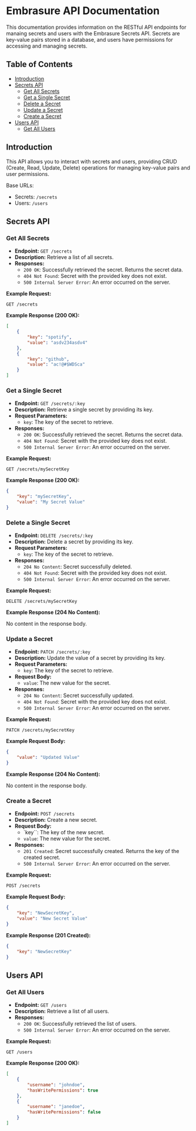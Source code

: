 # Embrasure API Documentation

This documentation provides information on the RESTful API endpoints for manaing secrets and users with the Embrasure Secrets API. Secrets are key-value pairs stored in a database, and users have permissions for accessing and managing secrets.

## Table of Contents

-   [Introduction](#introduction)
-   [Secrets API](#secrets-api)
    -   [Get All Secrets](#get-all-secrets)
    -   [Get a Single Secret](#get-a-single-secret)
    -   [Delete a Secret](#delete-a-secret)
    -   [Update a Secret](#update-a-secret)
    -   [Create a Secret](#create-a-secret)
-   [Users API](#users-api)
    -   [Get All Users](#get-all-users)

## Introduction

This API allows you to interact with secrets and users, providing CRUD (Create, Read, Update, Delete) operations for managing key-value pairs and user permissions.

Base URLs:

-   Secrets: `/secrets`
-   Users: `/users`

## Secrets API

### Get All Secrets

-   **Endpoint:** `GET /secrets`
-   **Description:** Retrieve a list of all secrets.
-   **Responses:**
    -   `200 OK`: Successfully retrieved the secret. Returns the secret data.
    -   `404 Not Found`: Secret with the provided key does not exist.
    -   `500 Internal Server Error`: An error occurred on the server.

**Example Request:**

```http
GET /secrets
```

**Example Response (200 OK):**

```json
[
    {
        "key": "spotify",
        "value": "asdv234asdv4"
    },
    {
        "key": "github",
        "value": "ac!@#$WDSca"
    }
]
```

### Get a Single Secret

-   **Endpoint:** `GET /secrets/:key`
-   **Description:** Retrieve a single secret by providing its key.
-   **Request Parameters:**
    -   `key`: The key of the secret to retrieve.
-   **Responses:**
    -   `200 OK`: Successfully retrieved the secret. Returns the secret data.
    -   `404 Not Found`: Secret with the provided key does not exist.
    -   `500 Internal Server Error`: An error occurred on the server.

**Example Request:**

```http
GET /secrets/mySecretKey
```

**Example Response (200 OK):**

```json
{
    "key": "mySecretKey",
    "value": "My Secret Value"
}
```

### Delete a Single Secret

-   **Endpoint:** `DELETE /secrets/:key`
-   **Description:** Delete a secret by providing its key.
-   **Request Parameters:**
    -   `key`: The key of the secret to retrieve.
-   **Responses:**
    -   `204 No Content`: Secret successfully deleted.
    -   `404 Not Found`: Secret with the provided key does not exist.
    -   `500 Internal Server Error`: An error occurred on the server.

**Example Request:**

```http
DELETE /secrets/mySecretKey
```

**Example Response (204 No Content):**

No content in the response body.

### Update a Secret

-   **Endpoint:** `PATCH /secrets/:key`
-   **Description:** Update the value of a secret by providing its key.
-   **Request Parameters:**
    -   `key`: The key of the secret to retrieve.
-   **Request Body:**
    -   `value`: The new value for the secret.
-   **Responses:**
    -   `204 No Content`: Secret successfully updated.
    -   `404 Not Found`: Secret with the provided key does not exist.
    -   `500 Internal Server Error`: An error occurred on the server.

**Example Request:**

```http
PATCH /secrets/mySecretKey
```

**Example Request Body:**

```json
{
    "value": "Updated Value"
}
```

**Example Response (204 No Content):**

No content in the response body.

### Create a Secret

-   **Endpoint:** `POST /secrets`
-   **Description:** Create a new secret.
-   **Request Body:**
    -   `key``: The key of the new secret.
    -   `value`: The new value for the secret.
-   **Responses:**
    -   `201 Created`: Secret successfully created. Returns the key of the created secret.
    -   `500 Internal Server Error`: An error occurred on the server.

**Example Request:**

```http
POST /secrets
```

**Example Request Body:**

```json
{
    "key": "NewSecretKey",
    "value": "New Secret Value"
}
```

**Example Response (201 Created):**

```json
{
    "key": "NewSecretKey"
}
```

## Users API

### Get All Users

-   **Endpoint:** `GET /users`
-   **Description:** Retrieve a list of all users.
-   **Responses:**
    -   `200 OK`: Successfully retrieved the list of users.
    -   `500 Internal Server Error`: An error occurred on the server.

**Example Request:**

```http
GET /users
```

**Example Response (200 OK):**

```json
[
    {
        "username": "johndoe",
        "hasWritePermissions": true
    },
    {
        "username": "janedoe",
        "hasWritePermissions": false
    }
]
```

